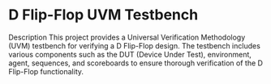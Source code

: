 
# D Flip-Flop UVM Testbench 
Description This project provides a Universal Verification Methodology (UVM) testbench for verifying a D Flip-Flop design. The testbench includes various components such as the DUT (Device Under Test), environment, agent, sequences, and scoreboards to ensure thorough verification of the D Flip-Flop functionality.
